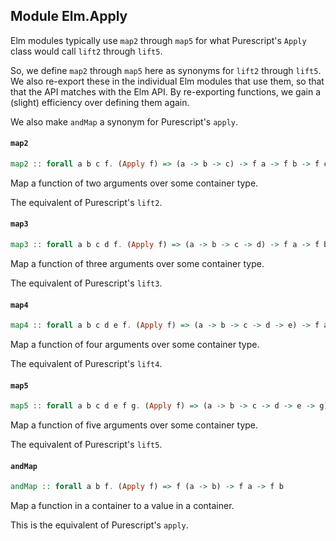 ## Module Elm.Apply

Elm modules typically use `map2` through `map5` for what Purescript's
`Apply` class would call `lift2` through `lift5`.

So, we define `map2` through `map5` here as synonyms for `lift2` through
`lift5`. We also re-export these in the individual Elm modules that use
them, so that that the API matches with the Elm API. By re-exporting
functions, we gain a (slight) efficiency over defining them again.

We also make `andMap` a synonym for Purescript's `apply`.

#### `map2`

``` purescript
map2 :: forall a b c f. (Apply f) => (a -> b -> c) -> f a -> f b -> f c
```

Map a function of two arguments over some container type.

The equivalent of Purescript's `lift2`.

#### `map3`

``` purescript
map3 :: forall a b c d f. (Apply f) => (a -> b -> c -> d) -> f a -> f b -> f c -> f d
```

Map a function of three arguments over some container type.

The equivalent of Purescript's `lift3`.

#### `map4`

``` purescript
map4 :: forall a b c d e f. (Apply f) => (a -> b -> c -> d -> e) -> f a -> f b -> f c -> f d -> f e
```

Map a function of four arguments over some container type.

The equivalent of Purescript's `lift4`.

#### `map5`

``` purescript
map5 :: forall a b c d e f g. (Apply f) => (a -> b -> c -> d -> e -> g) -> f a -> f b -> f c -> f d -> f e -> f g
```

Map a function of five arguments over some container type.

The equivalent of Purescript's `lift5`.

#### `andMap`

``` purescript
andMap :: forall a b f. (Apply f) => f (a -> b) -> f a -> f b
```

Map a function in a container to a value in a container.

This is the equivalent of Purescript's `apply`.


